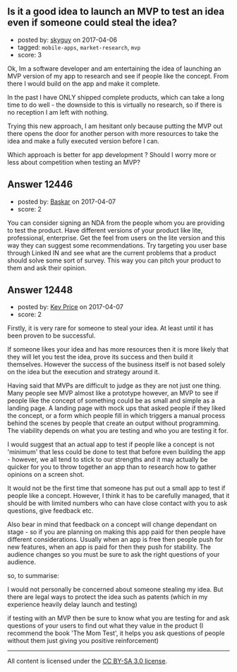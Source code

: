## Is it a good idea to launch an MVP to test an idea even if someone could steal the idea?

- posted by: [skyguy](https://stackexchange.com/users/4668696/skyguy) on 2017-04-06
- tagged: `mobile-apps`, `market-research`, `mvp`
- score: 3

<p>Ok, Im a software developer and am entertaining the idea of launching an MVP version of my app to research and see if people like the concept. From there I would build on the app and make it complete. </p>

<p>In the past I have ONLY shipped complete products, which can take a long time to do well - the downside to this is virtually no research, so if there is no reception I am left with nothing. </p>

<p>Trying this new approach, I am hesitant only because putting the MVP out there opens the door for another person with more resources to take the idea and make a fully executed version before I can. </p>

<p>Which approach is better for app development ? Should I worry more or less about competition when testing an MVP?</p>



## Answer 12446

- posted by: [Baskar](https://stackexchange.com/users/7251658/baskar) on 2017-04-07
- score: 2

<p>You can consider signing an NDA from the people whom you are providing to test the product. 
Have different versions of your product like lite, professional, enterprise. Get the feel from users on the lite version and this way they can suggest some recommendations.
Try targeting you user base through Linked IN and see what are the current problems that a product should solve some sort of survey. This way you can pitch your product to them and ask their opinion.</p>



## Answer 12448

- posted by: [Kev Price](https://stackexchange.com/users/1109274/kev-price) on 2017-04-07
- score: 2

<p>Firstly, it is very rare for someone to steal your idea. At least until it has been proven to be successful.</p>

<p>If someone likes your idea and has more resources then it is more likely that they will let you test the idea, prove its success and then build it themselves. However the success of the business itself is not based solely on the idea but the execution and strategy around it.</p>

<p>Having said that MVPs are difficult to judge as they are not just one thing. Many people see MVP almost like a prototype however, an MVP to see if people like the concept of something could be as small and simple as a landing page. A landing page with mock ups that asked people if they liked the concept, or a form which people fill in which triggers a manual process behind the scenes by people that create an output without programming. The viability depends on what you are testing and who you are testing it for.</p>

<p>I would suggest that an actual app to test if people like a concept is not 'minimum' that less could be done to test that before even building the app - however, we all tend to stick to our strengths and it may actually be quicker for you to throw together an app than to research how to gather opinions on a screen shot.</p>

<p>It would not be the first time that someone has put out a small app to test if people like a concept. However, I think it has to be carefully managed, that it should be with limited numbers who can have close contact with you to ask questions, give feedback etc.</p>

<p>Also bear in mind that feedback on a concept will change dependant on stage - so if you are planning on making this app paid for then people have different considerations. Usually when an app is free then people push for new features, when an app is paid for then they push for stability. The audience changes so you must be sure to ask the right questions of your audience.</p>

<p>so, to summarise:</p>

<p>I would not personally be concerned about someone stealing my idea. But there are legal ways to protect the idea such as patents (which in my experience heavily delay launch and testing)</p>

<p>if testing with an MVP then be sure to know what you are testing for and ask questions of your users to find out what they value in the product (I recommend the book 'The Mom Test', it helps you ask questions of people without them just giving you positive reinforcement)</p>




---

All content is licensed under the [CC BY-SA 3.0 license](https://creativecommons.org/licenses/by-sa/3.0/).
